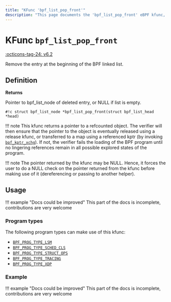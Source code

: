```yaml
---
title: "KFunc 'bpf_list_pop_front'"
description: "This page documents the 'bpf_list_pop_front' eBPF kfunc, including its definition, usage, program types that can use it, and examples."
---
```

# KFunc `bpf_list_pop_front`

<!-- [FEATURE_TAG](bpf_list_pop_front) -->
[:octicons-tag-24: v6.2](https://github.com/torvalds/linux/commit/8cab76ec634995e59a8b6346bf8b835ab7fad3a3)
<!-- [/FEATURE_TAG] -->

Remove the entry at the beginning of the BPF linked list.

## Definition

**Returns**

Pointer to bpf_list_node of deleted entry, or NULL if list is empty.

<!-- [KFUNC_DEF] -->
`#!c struct bpf_list_node *bpf_list_pop_front(struct bpf_list_head *head)`

!!! note
	This kfunc returns a pointer to a refcounted object. The verifier will then ensure that the pointer to the object 
	is eventually released using a release kfunc, or transferred to a map using a referenced kptr 
	(by invoking [`bpf_kptr_xchg`](../helper-function/bpf_kptr_xchg.md)). If not, the verifier fails the 
	loading of the BPF program until no lingering references remain in all possible explored states of the program.

!!! note
	The pointer returned by the kfunc may be NULL. Hence, it forces the user to do a NULL check on the pointer returned 
	from the kfunc before making use of it (dereferencing or passing to another helper).
<!-- [/KFUNC_DEF] -->

## Usage

!!! example "Docs could be improved"
    This part of the docs is incomplete, contributions are very welcome

### Program types

The following program types can make use of this kfunc:

<!-- [KFUNC_PROG_REF] -->
- [`BPF_PROG_TYPE_LSM`](../program-type/BPF_PROG_TYPE_LSM.md)
- [`BPF_PROG_TYPE_SCHED_CLS`](../program-type/BPF_PROG_TYPE_SCHED_CLS.md)
- [`BPF_PROG_TYPE_STRUCT_OPS`](../program-type/BPF_PROG_TYPE_STRUCT_OPS.md)
- [`BPF_PROG_TYPE_TRACING`](../program-type/BPF_PROG_TYPE_TRACING.md)
- [`BPF_PROG_TYPE_XDP`](../program-type/BPF_PROG_TYPE_XDP.md)
<!-- [/KFUNC_PROG_REF] -->

### Example

!!! example "Docs could be improved"
    This part of the docs is incomplete, contributions are very welcome

